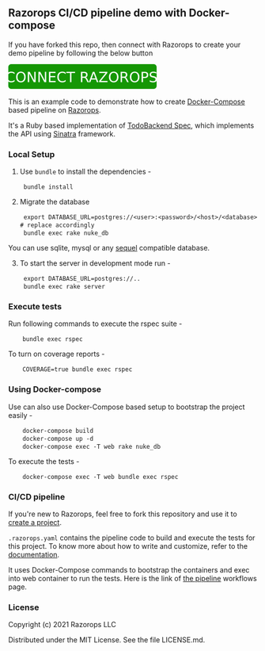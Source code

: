 ## Razorops CI/CD pipeline demo with Docker-compose

If you have forked this repo, then connect with Razorops to create your demo pipeline by following the below button

[![Connect](https://github.com/razorops-public/images/blob/main/connect_with_github.svg)](https://dashboard.razorops.com/get-github-installation-link-for-org)

This is an example code to demonstrate how to create [Docker-Compose](https://docs.docker.com/compose/) based pipeline on [Razorops](https://docs.razorops.com/).

It's a Ruby based implementation of [TodoBackend Spec](https://www.todobackend.com/), which implements the API using [Sinatra](http://sinatrarb.com/) framework.

### Local Setup

1. Use `bundle` to install the dependencies -

        bundle install

2. Migrate the database

        export DATABASE_URL=postgres://<user>:<password>/<host>/<database> # replace accordingly
        bundle exec rake nuke_db

You can use sqlite, mysql or any [sequel](http://sequel.jeremyevans.net/) compatible database.

3. To start the server in development mode run - 

        export DATABASE_URL=postgres://..
        bundle exec rake server

### Execute tests

Run following commands to execute the rspec suite - 

        bundle exec rspec

To turn on coverage reports - 

        COVERAGE=true bundle exec rspec


### Using Docker-compose

Use can also use Docker-Compose based setup to bootstrap the project easily -

        docker-compose build
        docker-compose up -d
        docker-compose exec -T web rake nuke_db

To execute the tests - 

        docker-compose exec -T web bundle exec rspec

### CI/CD pipeline

If you're new to Razorops, feel free to fork this repository and use it to [create a project](https://docs.razorops.com/getting_started/).

`.razorops.yaml` contains the pipeline code to build and execute the tests for this project. To know more about how to write and customize, refer to the [documentation](https://docs.razorops.com).

It uses Docker-Compose commands to bootstrap the containers and exec into web container to run the tests. Here is the link of [the pipeline](https://dashboard.razorops.com/apps/delicate-sunset-2750/workflows) workflows page.

### License

Copyright (c) 2021 Razorops LLC

Distributed under the MIT License. See the file LICENSE.md.
